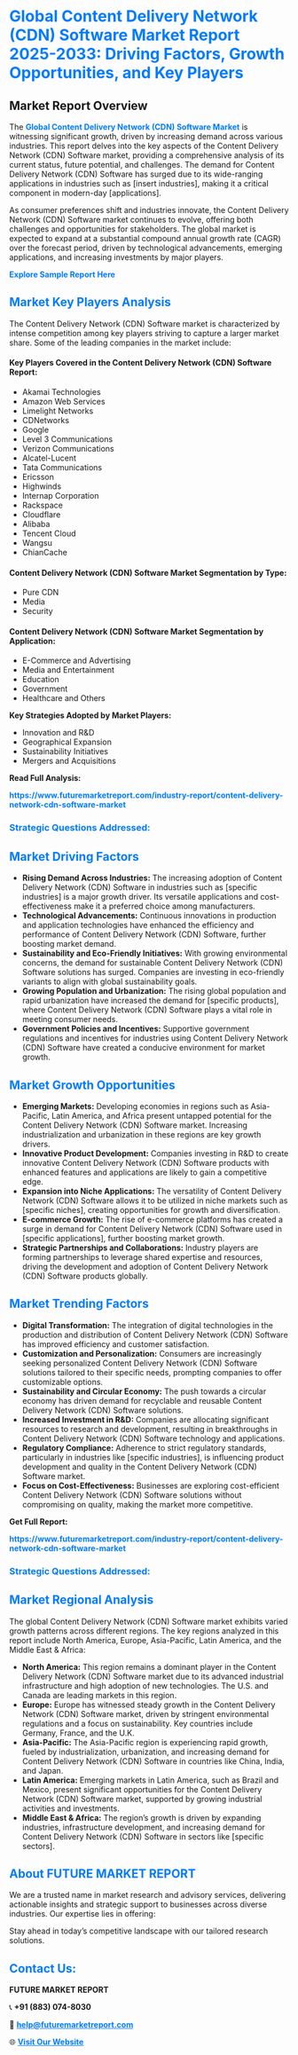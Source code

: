 <h1 style="color: #007BFF;">Global Content Delivery Network (CDN) Software Market Report 2025-2033: Driving Factors, Growth Opportunities, and Key Players</h1>

<section id="overview">
<h2>Market Report Overview</h2>
<p>The <a href="https://www.futuremarketreport.com/industry-report/content-delivery-network-cdn-software-market" style="color: #007BFF; text-decoration: none;"><strong>Global Content Delivery Network (CDN) Software Market</strong></a> is witnessing significant growth, driven by increasing demand across various industries. This report delves into the key aspects of the Content Delivery Network (CDN) Software market, providing a comprehensive analysis of its current status, future potential, and challenges. The demand for Content Delivery Network (CDN) Software has surged due to its wide-ranging applications in industries such as [insert industries], making it a critical component in modern-day [applications].</p>
<p>As consumer preferences shift and industries innovate, the Content Delivery Network (CDN) Software market continues to evolve, offering both challenges and opportunities for stakeholders. The global market is expected to expand at a substantial compound annual growth rate (CAGR) over the forecast period, driven by technological advancements, emerging applications, and increasing investments by major players.</p>
</section>

<section id="overview">
<p><a href="https://www.futuremarketreport.com/request-sample/reportId=40975" style="color: #007BFF; text-decoration: none;"><strong>Explore Sample Report Here</strong></a></p>
</section>

<section id="key-players">
<h2 style="color: #007BFF;">Market Key Players Analysis</h2>
<p>The Content Delivery Network (CDN) Software market is characterized by intense competition among key players striving to capture a larger market share. Some of the leading companies in the market include:</p>
<h4>Key Players Covered in the Content Delivery Network (CDN) Software Report:</h4>
<ul><li>Akamai Technologies</li><li>Amazon Web Services</li><li>Limelight Networks</li><li>CDNetworks</li><li>Google</li><li>Level 3 Communications</li><li>Verizon Communications</li><li>Alcatel-Lucent</li><li>Tata Communications</li><li>Ericsson</li><li>Highwinds</li><li>Internap Corporation</li><li>Rackspace</li><li>Cloudflare</li><li>Alibaba</li><li>Tencent Cloud</li><li>Wangsu</li><li>ChianCache</li></ul>
<h4>Content Delivery Network (CDN) Software Market Segmentation by Type:</h4>
<ul><li>Pure CDN</li><li>Media</li><li>Security</li></ul>

<h4>Content Delivery Network (CDN) Software Market Segmentation by Application:</h4>
<ul><li>E-Commerce and Advertising</li><li>Media and Entertainment</li><li>Education</li><li>Government</li><li>Healthcare and Others</li></ul>
<p><strong>Key Strategies Adopted by Market Players:</strong></p>
<ul>
<li>Innovation and R&D</li>
<li>Geographical Expansion</li>
<li>Sustainability Initiatives</li>
<li>Mergers and Acquisitions</li>
</ul>
</section>

<section>
<p><strong>Read Full Analysis: </strong></p><a href="https://www.futuremarketreport.com/industry-report/content-delivery-network-cdn-software-market" style="color: #007BFF; text-decoration: none;"><strong>https://www.futuremarketreport.com/industry-report/content-delivery-network-cdn-software-market</strong></a>
<h3 style="color: #007BFF;">Strategic Questions Addressed:</h3>
</section>

<section id="driving-factors">
<h2 style="color: #007BFF;">Market Driving Factors</h2>
<ul>
<li><strong>Rising Demand Across Industries:</strong> The increasing adoption of Content Delivery Network (CDN) Software in industries such as [specific industries] is a major growth driver. Its versatile applications and cost-effectiveness make it a preferred choice among manufacturers.</li>
<li><strong>Technological Advancements:</strong> Continuous innovations in production and application technologies have enhanced the efficiency and performance of Content Delivery Network (CDN) Software, further boosting market demand.</li>
<li><strong>Sustainability and Eco-Friendly Initiatives:</strong> With growing environmental concerns, the demand for sustainable Content Delivery Network (CDN) Software solutions has surged. Companies are investing in eco-friendly variants to align with global sustainability goals.</li>
<li><strong>Growing Population and Urbanization:</strong> The rising global population and rapid urbanization have increased the demand for [specific products], where Content Delivery Network (CDN) Software plays a vital role in meeting consumer needs.</li>
<li><strong>Government Policies and Incentives:</strong> Supportive government regulations and incentives for industries using Content Delivery Network (CDN) Software have created a conducive environment for market growth.</li>
</ul>
</section>

<section id="growth-opportunities">
<h2 style="color: #007BFF;">Market Growth Opportunities</h2>
<ul>
<li><strong>Emerging Markets:</strong> Developing economies in regions such as Asia-Pacific, Latin America, and Africa present untapped potential for the Content Delivery Network (CDN) Software market. Increasing industrialization and urbanization in these regions are key growth drivers.</li>
<li><strong>Innovative Product Development:</strong> Companies investing in R&D to create innovative Content Delivery Network (CDN) Software products with enhanced features and applications are likely to gain a competitive edge.</li>
<li><strong>Expansion into Niche Applications:</strong> The versatility of Content Delivery Network (CDN) Software allows it to be utilized in niche markets such as [specific niches], creating opportunities for growth and diversification.</li>
<li><strong>E-commerce Growth:</strong> The rise of e-commerce platforms has created a surge in demand for Content Delivery Network (CDN) Software used in [specific applications], further boosting market growth.</li>
<li><strong>Strategic Partnerships and Collaborations:</strong> Industry players are forming partnerships to leverage shared expertise and resources, driving the development and adoption of Content Delivery Network (CDN) Software products globally.</li>
</ul>
</section>

<section id="trending-factors">
<h2 style="color: #007BFF;">Market Trending Factors</h2>
<ul>
<li><strong>Digital Transformation:</strong> The integration of digital technologies in the production and distribution of Content Delivery Network (CDN) Software has improved efficiency and customer satisfaction.</li>
<li><strong>Customization and Personalization:</strong> Consumers are increasingly seeking personalized Content Delivery Network (CDN) Software solutions tailored to their specific needs, prompting companies to offer customizable options.</li>
<li><strong>Sustainability and Circular Economy:</strong> The push towards a circular economy has driven demand for recyclable and reusable Content Delivery Network (CDN) Software solutions.</li>
<li><strong>Increased Investment in R&D:</strong> Companies are allocating significant resources to research and development, resulting in breakthroughs in Content Delivery Network (CDN) Software technology and applications.</li>
<li><strong>Regulatory Compliance:</strong> Adherence to strict regulatory standards, particularly in industries like [specific industries], is influencing product development and quality in the Content Delivery Network (CDN) Software market.</li>
<li><strong>Focus on Cost-Effectiveness:</strong> Businesses are exploring cost-efficient Content Delivery Network (CDN) Software solutions without compromising on quality, making the market more competitive.</li>
</ul>
</section>

<section>
<p><strong>Get Full Report: </strong></p><a href="https://www.futuremarketreport.com/industry-report/content-delivery-network-cdn-software-market" style="color: #007BFF; text-decoration: none;"><strong>https://www.futuremarketreport.com/industry-report/content-delivery-network-cdn-software-market</strong></a>
<h3 style="color: #007BFF;">Strategic Questions Addressed:</h3>
</section>


<section id="regional-analysis">
<h2 style="color: #007BFF;">Market Regional Analysis</h2>
<p>The global Content Delivery Network (CDN) Software market exhibits varied growth patterns across different regions. The key regions analyzed in this report include North America, Europe, Asia-Pacific, Latin America, and the Middle East & Africa:</p>
<ul>
<li><strong>North America:</strong> This region remains a dominant player in the Content Delivery Network (CDN) Software market due to its advanced industrial infrastructure and high adoption of new technologies. The U.S. and Canada are leading markets in this region.</li>
<li><strong>Europe:</strong> Europe has witnessed steady growth in the Content Delivery Network (CDN) Software market, driven by stringent environmental regulations and a focus on sustainability. Key countries include Germany, France, and the U.K.</li>
<li><strong>Asia-Pacific:</strong> The Asia-Pacific region is experiencing rapid growth, fueled by industrialization, urbanization, and increasing demand for Content Delivery Network (CDN) Software in countries like China, India, and Japan.</li>
<li><strong>Latin America:</strong> Emerging markets in Latin America, such as Brazil and Mexico, present significant opportunities for the Content Delivery Network (CDN) Software market, supported by growing industrial activities and investments.</li>
<li><strong>Middle East & Africa:</strong> The region’s growth is driven by expanding industries, infrastructure development, and increasing demand for Content Delivery Network (CDN) Software in sectors like [specific sectors].</li>
</ul>
</section>

<footer>
<h2 style="color: #007BFF;">About FUTURE MARKET REPORT</h2>
<p>We are a trusted name in market research and advisory services, delivering actionable insights and strategic support to businesses across diverse industries. Our expertise lies in offering:</p>

<p>Stay ahead in today’s competitive landscape with our tailored research solutions.</p>

<h2 style="color: #007BFF;">Contact Us:</h2>
<p><strong>FUTURE MARKET REPORT</strong></p>
<p>📞 <strong>+91 (883) 074-8030</strong></p>
<p>📧 <strong><a href="mailto:help@futuremarketreport.com" style="color: #007BFF;">help@futuremarketreport.com</a></strong></p>
<p>🌐 <strong><a href="https://www.futuremarketreport.com/" style="color: #007BFF;">Visit Our Website</a></strong></p>
</footer>